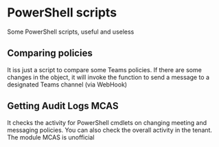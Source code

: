 # PowerShell scripts
Some PowerShell scripts, useful and useless

## Comparing policies 
It iss just a script to compare some Teams policies. If there are some changes in the object, it will invoke the function to send a message to a designated Teams channel (via WebHook) 

## Getting Audit Logs MCAS 
It checks the activity for PowerShell cmdlets on changing meeting and messaging policies. You can also check the overall activity in the tenant. The module MCAS is unofficial 
